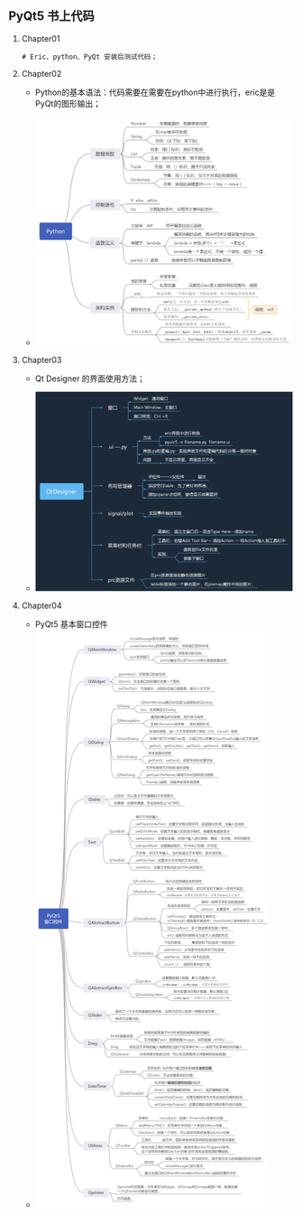## PyQt5 书上代码

1. Chapter01

   ```
   # Eric、python、PyQt 安装后测试代码；
   ```

2. Chapter02

   +  Python的基本语法：代码需要在需要在python中进行执行，eric是是PyQt的图形输出；

   + ![2020.9.6Python](./photo/2020.9.6Python.jpg)

3. Chapter03

   + Qt Designer 的界面使用方法；

   + ![2020.9.16QtDesigner](./photo/2020.9.16QtDesigner.jpg)

4. Chapter04

   + PyQt5 基本窗口控件
   + ![2020.10.22PyQt基本窗口控件](./photo/2020.10.22PyQt基本窗口控件.jpg)